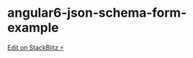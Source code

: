 # angular6-json-schema-form-example

[Edit on StackBlitz ⚡️](https://stackblitz.com/edit/angular6-json-schema-form-example)